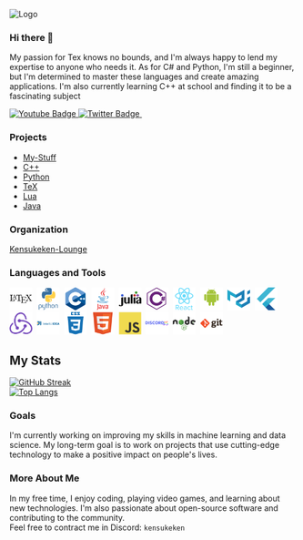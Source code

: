 ![Logo](https://cdn.discordapp.com/attachments/934212312921931786/1007127092464463902/ezgif.com-gif-maker1.gif)

### Hi there 👋
My passion for Tex knows no bounds, and I'm always happy to lend my expertise to anyone who needs it. As for C# and Python, I'm still a beginner, but I'm determined to master these languages and create amazing applications. I'm also currently learning C++ at school and finding it to be a fascinating subject

<div id="badges">
  <a href="https://www.youtube.com/channel/UCBvJDLAaRQ80NCJIASY51bg">
    <img src="https://img.shields.io/badge/YouTube-red?style=for-the-badge&logo=youtube&logoColor=white" alt="Youtube Badge"/>
  </a>
  <a href="[your-twitter-URL](https://twitter.com/Kensukeken_)">
    <img src="https://img.shields.io/badge/Twitter-blue?style=for-the-badge&logo=twitter&logoColor=white" alt="Twitter Badge"/>
  </a>
<img src="https://komarev.com/ghpvc/?username=Kensukeken&style=flat-square&color=blue" alt=""/>
</div>

### Projects

- [My-Stuff](https://github.com/Kensukeken/Kensukeken)
- [C++](https://github.com/Kensukeken/ICS3U-Gleasons_Class_In_LDSS)
- [Python](https://github.com/Kensukeken/Python)
- [TeX](https://github.com/Kensukeken/TeX)
- [Lua](https://github.com/Kensukeken/Roblox-Studio)
- [Java](https://github.com/Kensukeken/ICS4U-McKenzie_Class_In_VSMS)

### Organization
[Kensukeken-Lounge](https://github.com/Kensukeken-Lounge)

### Languages and Tools
<div>
  <img src = "https://github.com/devicons/devicon/blob/master/icons/latex/latex-original.svg" title="LaTeX" alt="LaTeX" width="40" height="40"/>&nbsp;
  <img src = "https://github.com/devicons/devicon/blob/master/icons/python/python-original-wordmark.svg" title="Python" alt="Python" width="40" height="40"/>&nbsp;
  <img src= "https://github.com/devicons/devicon/blob/master/icons/cplusplus/cplusplus-original.svg" title="C++" alt="C++" width="40" height="40"/>&nbsp;
  <img src="https://github.com/devicons/devicon/blob/master/icons/java/java-original-wordmark.svg" title="Java" alt="Java" width="40" height="40"/>&nbsp;
  <img src="https://github.com/devicons/devicon/blob/master/icons/julia/julia-original-wordmark.svg" title = "Julia" alt="Julia" width="40" height="40"/>&nbsp;
  <img src = "https://github.com/devicons/devicon/blob/master/icons/csharp/csharp-line.svg" title = "C#" alt="CSharp" width="40" height="40"/>&nbsp;
  <img src="https://github.com/devicons/devicon/blob/master/icons/react/react-original-wordmark.svg" title="React" alt="React" width="40" height="40"/>&nbsp;
  <img src = "https://github.com/devicons/devicon/blob/master/icons/android/android-original-wordmark.svg" title = Android alt= Android width="40" height="40"/>&nbsp;
  <img src="https://github.com/devicons/devicon/blob/master/icons/materialui/materialui-original.svg" title="Material UI" alt="Material UI" width="40" height="40"/>&nbsp;
  <img src="https://github.com/devicons/devicon/blob/master/icons/flutter/flutter-original.svg" title="Flutter" alt="Flutter" width="40" height="40"/>&nbsp;
  <img src="https://github.com/devicons/devicon/blob/master/icons/redux/redux-original.svg" title="Redux" alt="Redux " width="40" height="40"/>&nbsp;
  <img src= "https://github.com/devicons/devicon/blob/master/icons/intellij/intellij-original-wordmark.svg" title= "intellij" alt="intellij" width="40" height="40"/>&nbsp;
  <img src="https://github.com/devicons/devicon/blob/master/icons/css3/css3-plain-wordmark.svg"  title="CSS3" alt="CSS" width="40" height="40"/>&nbsp;
  <img src="https://github.com/devicons/devicon/blob/master/icons/html5/html5-original.svg" title="HTML5" alt="HTML" width="40" height="40"/>&nbsp;
  <img src="https://github.com/devicons/devicon/blob/master/icons/javascript/javascript-original.svg" title="JavaScript" alt="JavaScript" width="40" height="40"/>&nbsp;
  <img src="https://github.com/devicons/devicon/blob/master/icons/discordjs/discordjs-original-wordmark.svg" title="discordjs" alt="discordjs" width="40" height="40"/>&nbsp;
  <img src="https://github.com/devicons/devicon/blob/master/icons/nodejs/nodejs-original-wordmark.svg" title="NodeJS" alt="NodeJS" width="40" height="40"/>&nbsp;
  <img src="https://github.com/devicons/devicon/blob/master/icons/git/git-original-wordmark.svg" title="Git" **alt="Git" width="40" height="40"/>
</div>



## My Stats
[![GitHub Streak](http://github-readme-streak-stats.herokuapp.com?user=Kensukeken&theme=dark&background=000000)](https://git.io/streak-stats) <br>
[![Top Langs](https://github-readme-stats.vercel.app/api/top-langs/?username=Kensukeken&layout=compact&theme=vision-friendly-dark)](https://github.com/anuraghazra/github-readme-stats) <br>


### Goals
I'm currently working on improving my skills in machine learning and data science. My long-term goal is to work on projects that use cutting-edge technology to make a positive impact on people's lives.

### More About Me

In my free time, I enjoy coding, playing video games, and learning about new technologies. I'm also passionate about open-source software and contributing to the community. <br/>
Feel free to contract me in Discord: `kensukeken`
